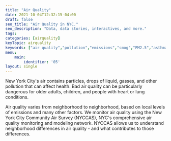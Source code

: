 ```yaml
---
title: "Air Quality"
date: 2021-10-04T12:32:15-04:00
draft: false
seo_title: "Air Quality in NYC."
seo_description: "Data, data stories, interactives, and more."
tags: 
categories: [airquality]
keyTopic: airquality
keywords: ["air quality","pollution","emissions","smog","PM2.5","asthma","breathing","lungs"]
menu:
    main:
        identifier: '05'
layout: single
---
```


New York City's air contains particles, drops of liquid, gasses, and other pollution that can affect health. Bad air quality can be particularly dangerous for older adults, children, and people with heart or lung conditions.

Air quality varies from neighborhood to neighborhood, based on local levels of emissions and many other factors. We monitor air quality using the New York City Community Air Survey (NYCCAS), NYC's comprehensive air quality monitoring and modeling network. NYCCAS allows us to understand neighborhood differences in air quality - and what contributes to those differences.
